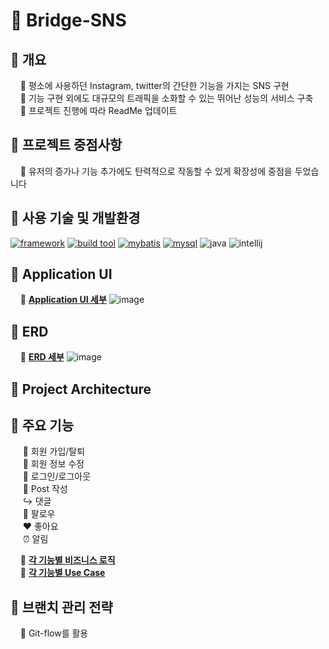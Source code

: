 # :bridge_at_night: Bridge-SNS 

## :round_pushpin: 개요
&nbsp;&nbsp;&nbsp;&nbsp;:radio_button: 평소에 사용하던 Instagram, twitter의 간단한 기능을 가지는 SNS 구현   
&nbsp;&nbsp;&nbsp;&nbsp;:radio_button: 기능 구현 외에도 대규모의 트래픽을 소화할 수 있는 뛰어난 성능의 서비스 구축   
&nbsp;&nbsp;&nbsp;&nbsp;:radio_button: 프로젝트 진행에 따라 ReadMe 업데이트   


## :round_pushpin: 프로젝트 중점사항
&nbsp;&nbsp;&nbsp;&nbsp;:radio_button: 유저의 증가나 기능 추가에도 탄력적으로 작동할 수 있게 확장성에 중점을 두었습니다


## :round_pushpin: 사용 기술 및 개발환경
[![framework](https://img.shields.io/badge/spring%20boot-2.2.2-yellowgreen)](https://github.com/spring-projects/spring-boot/wiki/Spring-Boot-2.2-Release-Notes) [![build tool](https://img.shields.io/badge/maven-2.5.3-orange)](https://maven.apache.org/) [![mybatis](https://img.shields.io/badge/MyBatis-3.5.4-blue)](https://mybatis.org/mybatis-3/ko/index.html) [![mysql](https://img.shields.io/badge/MySQL-8.0-blue)](https://dev.mysql.com/doc/refman/8.0/en/) ![java](https://img.shields.io/badge/open--jdk-8-brightgreen) ![intellij](https://img.shields.io/badge/IntelliJ-3.0-orange)


## :round_pushpin: Application UI
&nbsp;&nbsp;&nbsp;&nbsp;:link: **[Application UI 세부](https://github.com/f-lab-edu/Bridge_SNS/wiki/Application-UI)**
![image](https://user-images.githubusercontent.com/26172440/218570346-dc0645de-5cf8-4d70-8c47-35adf63f80e7.png)


## :round_pushpin: ERD

&nbsp;&nbsp;&nbsp;&nbsp;:link: **[ERD 세부](https://github.com/f-lab-edu/Bridge_SNS/wiki/ERD)**
![image](https://user-images.githubusercontent.com/108412831/218319295-3bd56c58-8a6b-4395-a60d-59fdd00cbca6.png)


## :round_pushpin: Project Architecture


## :round_pushpin: 주요 기능
&nbsp;&nbsp;&nbsp;&nbsp; :busts_in_silhouette: 회원 가입/탈퇴   
&nbsp;&nbsp;&nbsp;&nbsp; :wrench: 회원 정보 수정   
&nbsp;&nbsp;&nbsp;&nbsp; :closed_lock_with_key: 로그인/로그아웃   
&nbsp;&nbsp;&nbsp;&nbsp; :city_sunrise: Post 작성   
&nbsp;&nbsp;&nbsp;&nbsp; :arrow_right_hook: 댓글   
&nbsp;&nbsp;&nbsp;&nbsp; :couple: 팔로우   
&nbsp;&nbsp;&nbsp;&nbsp; :heart: 좋아요   
&nbsp;&nbsp;&nbsp;&nbsp; :alarm_clock: 알림   
    
&nbsp;&nbsp;&nbsp;&nbsp;:link: **[각 기능별 비즈니스 로직](https://github.com/f-lab-edu/Bridge_SNS/wiki/Business-Rule)**   
&nbsp;&nbsp;&nbsp;&nbsp;:link: **[각 기능별 Use Case](https://github.com/f-lab-edu/Bridge_SNS/wiki/Use-Case)**   


## :round_pushpin: 브랜치 관리 전략
&nbsp;&nbsp;&nbsp;&nbsp;:radio_button: Git-flow를 활용
